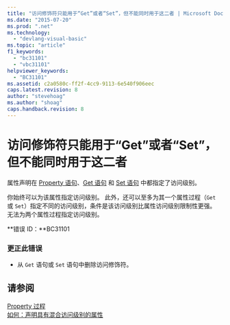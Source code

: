 ```yaml
---
title: "访问修饰符只能用于“Get”或者“Set”，但不能同时用于这二者 | Microsoft Docs"
ms.date: "2015-07-20"
ms.prod: ".net"
ms.technology: 
  - "devlang-visual-basic"
ms.topic: "article"
f1_keywords: 
  - "bc31101"
  - "vbc31101"
helpviewer_keywords: 
  - "BC31101"
ms.assetid: c2a0580c-ff2f-4cc9-9113-6e540f906eec
caps.latest.revision: 8
author: "stevehoag"
ms.author: "shoag"
caps.handback.revision: 8
---
```

# 访问修饰符只能用于“Get”或者“Set”，但不能同时用于这二者
属性声明在 [Property 语句](../../visual-basic/language-reference/statements/property-statement.md)、[Get 语句](../../visual-basic/language-reference/statements/get-statement.md) 和 [Set 语句](../../visual-basic/language-reference/statements/set-statement.md) 中都指定了访问级别。  
  
 你始终可以为该属性指定访问级别。 此外，还可以至多为其一个属性过程（`Get` 或 `Set`）指定不同的访问级别，条件是该访问级别比属性访问级别限制性更强。 无法为两个属性过程指定访问级别。  
  
 **错误 ID：**BC31101  
  
### 更正此错误  
  
-   从 `Get` 语句或 `Set` 语句中删除访问修饰符。  
  
## 请参阅  
 [Property 过程](../../visual-basic/programming-guide/language-features/procedures/property-procedures.md)   
 [如何：声明具有混合访问级别的属性](../../visual-basic/programming-guide/language-features/procedures/how-to-declare-a-property-with-mixed-access-levels.md)